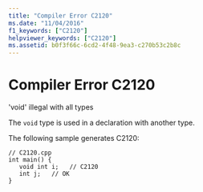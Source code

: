 ```yaml
---
title: "Compiler Error C2120"
ms.date: "11/04/2016"
f1_keywords: ["C2120"]
helpviewer_keywords: ["C2120"]
ms.assetid: b0f3f66c-6cd2-4f48-9ea3-c270b53c2b8c
---
```

# Compiler Error C2120

'void' illegal with all types

The `void` type is used in a declaration with another type.

The following sample generates C2120:

```
// C2120.cpp
int main() {
   void int i;   // C2120
   int j;   // OK
}
```